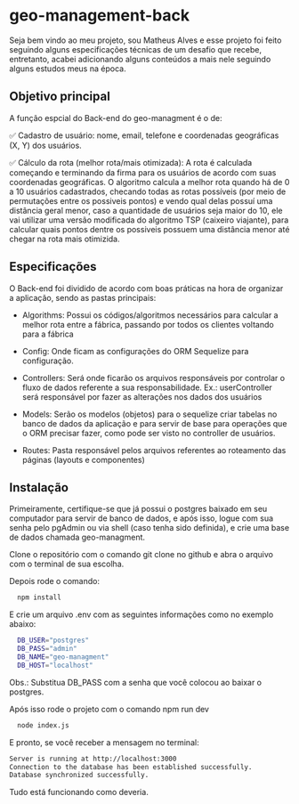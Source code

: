 
# geo-management-back

Seja bem vindo ao meu projeto, sou Matheus Alves e esse projeto foi feito seguindo alguns especificações técnicas de um desafio que recebe, entretanto, acabei adicionando alguns conteúdos a mais nele seguindo alguns estudos meus na época.

## Objetivo principal

A função espcial do Back-end do geo-managment é o de:

✅ Cadastro de usuário: nome, email, telefone e coordenadas geográficas (X, Y) dos usuários.

✅ Cálculo da rota (melhor rota/mais otimizada): A rota é calculada começando e terminando da firma para os usuários de acordo com suas coordenadas geográficas. O algoritmo calcula a melhor rota quando há de 0 a 10 usuários cadastrados, checando todas as rotas possíveis (por meio de permutações entre os possiveis pontos) e vendo qual delas possuí uma distância geral menor, caso a quantidade de usuários seja maior do 10, ele vai utilizar uma versão modificada do algoritmo TSP (caixeiro viajante), para calcular quais pontos dentre os possiveis possuem uma distância menor até chegar na rota mais otimizida.

## Especificações

O Back-end foi dividido de acordo com boas práticas na hora de organizar a aplicação, sendo as pastas principais:

- Algorithms: Possui os códigos/algoritmos necessários para calcular a melhor rota entre a fábrica, passando por todos os clientes voltando para a fábrica

- Config: Onde ficam as configurações do ORM Sequelize para configuração.

- Controllers: Será onde ficarão os arquivos responsáveis por controlar o fluxo de dados referente a sua responsabilidade. Ex.: userController será responsável por fazer as alterações nos dados dos usuários

- Models: Serão os modelos (objetos) para o sequelize criar tabelas no banco de dados da aplicação e para servir de base para operações que o ORM precisar fazer, como pode ser visto no controller de usuários.

- Routes: Pasta responsável pelos arquivos referentes ao roteamento das páginas (layouts e componentes)

## Instalação

Primeiramente, certifique-se que já possui o postgres baixado em seu computador para servir de banco de dados, e após isso, logue com sua senha pelo pgAdmin ou via shell (caso tenha sido definida), e crie uma base de dados chamada geo-managment.

Clone o repositório com o comando git clone no github e abra o arquivo com o terminal de sua escolha.

Depois rode o comando:

```bash
  npm install
```

E crie um arquivo .env com as seguintes informações como no exemplo abaixo:

```bash
  DB_USER="postgres"
  DB_PASS="admin"
  DB_NAME="geo-managment"
  DB_HOST="localhost"
```

Obs.: Substitua DB_PASS com a senha que você colocou ao baixar o postgres.

Após isso rode o projeto com o comando npm run dev

```bash
  node index.js
```

E pronto, se você receber a mensagem no terminal:

```bash
Server is running at http://localhost:3000
Connection to the database has been established successfully.
Database synchronized successfully.
```

Tudo está funcionando como deveria.

